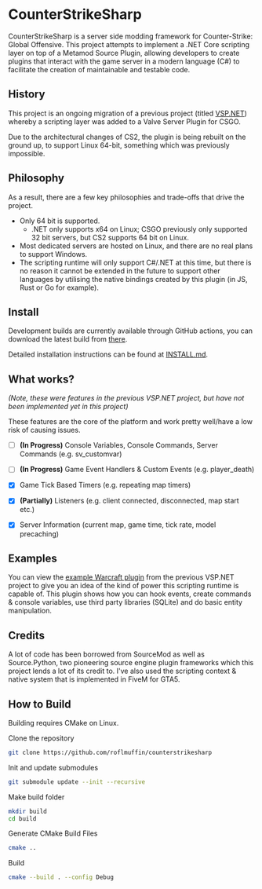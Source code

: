 # CounterStrikeSharp

CounterStrikeSharp is a server side modding framework for Counter-Strike: Global Offensive. This project attempts to implement a .NET Core scripting layer on top of a Metamod Source Plugin, allowing developers to create plugins that interact with the game server in a modern language (C#) to facilitate the creation of maintainable and testable code.

## History

This project is an ongoing migration of a previous project (titled [VSP.NET](https://github.com/roflmuffin/vspdotnet)) whereby a scripting layer was added to a Valve Server Plugin for CSGO.

Due to the architectural changes of CS2, the plugin is being rebuilt on the ground up, to support Linux 64-bit, something which was previously impossible.

## Philosophy

As a result, there are a few key philosophies and trade-offs that drive the project.
- Only 64 bit is supported.
  - .NET only supports x64 on Linux; CSGO previously only supported 32 bit servers, but CS2 supports 64 bit on Linux.
- Most dedicated servers are hosted on Linux, and there are no real plans to support Windows.
- The scripting runtime will only support C#/.NET at this time, but there is no reason it cannot be extended in the future to support other languages by utilising the native bindings created by this plugin (in JS, Rust or Go for example).

## Install
Development builds are currently available through GitHub actions, you can download the latest build from [there](https://github.com/roflmuffin/CounterStrikeSharp/actions).

Detailed installation instructions can be found at [INSTALL.md](INSTALL.md).

## What works?
_(Note, these were features in the previous VSP.NET project, but have not been implemented yet in this project)_

These features are the core of the platform and work pretty well/have a low risk of causing issues.

- [ ] **(In Progress)** Console Variables, Console Commands, Server Commands (e.g. sv_customvar)
- [ ] **(In Progress)** Game Event Handlers & Custom Events (e.g. player_death)
- [x] Game Tick Based Timers (e.g. repeating map timers)
- [x] **(Partially)** Listeners (e.g. client connected, disconnected, map start etc.)
- [x] Server Information (current map, game time, tick rate, model precaching)


## Examples

You can view the [example Warcraft plugin](https://github.com/roflmuffin/vspdotnet/tree/master/managed/ClassLibrary2) from the previous VSP.NET project to give you an idea of the kind of power this scripting runtime is capable of. This plugin shows how you can hook events, create commands & console variables, use third party libraries (SQLite) and do basic entity manipulation.

## Credits

A lot of code has been borrowed from SourceMod as well as Source.Python, two pioneering source engine plugin frameworks which this project lends a lot of its credit to.
I've also used the scripting context & native system that is implemented in FiveM for GTA5.

## How to Build

Building requires CMake on Linux.

Clone the repository

```bash
git clone https://github.com/roflmuffin/counterstrikesharp
```

Init and update submodules

```bash
git submodule update --init --recursive
```

Make build folder

```bash
mkdir build
cd build
```

Generate CMake Build Files

```bash
cmake ..
```

Build

```bash
cmake --build . --config Debug
```
